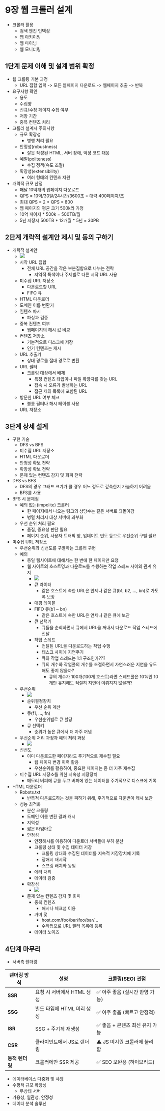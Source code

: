 # 9장 웹 크롤러 설계
* 크롤러 활용
    - 검색 엔진 인덱싱
    - 웹 아키이빙
    - 웹 마이닝
    - 웹 모니터링
## 1단계 문제 이해 및 설계 범위 확정
* 웹 크롤링 기본 과정
    - URL 집합 입력 -> 모든 웹페이지 다운로드 -> 웹페이지 추출 -> 반복
* 요구사항 확인
    - 용도
    - 수집양
    - 신규/수정 페이지 수집 여부
    - 저장 기간
    - 중복 컨텐츠 처리
* 크롤러 설계시 주의사항
    - 규모 확장성
        - 병행 처리 필요
    - 안정성(robustness)
        - 잘못 작성된 HTML, 서버 장애, 악성 코드 대응
    - 예절(politeness)
        - 수집 정책(속도 조절)
    - 확장성(extensibility)
        - 여러 형태의 컨텐츠 지원
* 개략적 규모 산정
    - 매달 10억개의 웹페이지 다운로드
    - QPS = 10억/30일/24시간/3600초 = 대략 400페이지/초
    - 최대 QPS = 2 * QPS = 800
    - 웹 페이지의 평균 크기 500k라 가정
    - 10억 페이지 * 500k = 500TB/월
    - 5년 저장시 500TB * 12개월 * 5년 = 30PB
## 2단계 개략적 설계안 제시 및 동의 구하기
* 개략적 설계안
    - ![](images/09/9-2.png)
    - 시작 URL 집합
        - 전체 URL 공간을 작은 부분집합으로 나누는 전략
            - 지역적 특색이나 주제별로 다른 시작 URL 사용
    - 미수집 URL 저장소
        - 다운로드할 URL
        - FIFO 큐
    - HTML 다운로더
    - 도메인 이름 변환기
    - 컨텐츠 파서
        - 파싱과 검증
    - 중복 컨텐츠 여부
        - 웹페이지의 해시 값 비교
    - 컨텐츠 저장소
        - 기본적으로 디스크에 저장
        - 인기 컨텐츠는 캐시
    - URL 추출기
        - 상대 경로를 절대 경로로 변환
    - URL 필터
        - 크롤링 대상에서 배제
            - 특정 컨텐츠 타입이나 파일 확장자를 갖는 URL
            - 접속 시 오류가 발생하는 URL
            - 접근 제외 목록에 포함된 URL
    - 방문한 URL 여부 체크
        - 블룸 필터나 해시 테이블 사용
    - URL 저장소
## 3단계 상세 설계
* 구현 기술
    - DFS vs BFS
    - 미수집 URL 저장소
    - HTML 다운로더
    - 안정성 확보 전략
    - 확장성 확보 전략
    - 문제 있는 컨텐츠 감지 및 회피 전략
* DFS vs BFS
    - DFS의 경우 그래프 크기가 클 경우 어느 정도로 깊숙한지 가늠하기 어려움
    - BFS를 사용
* BFS 시 문제점
    - 예의 없는(impolite) 크롤러
        - 한 페이지에서 나오는 링크의 상당수는 같은 서버로 되돌아감
        - 병렬 처리시 대상 서버에 과부화
    - 우선 순위 처리 필요
        - 품질, 중요성 판단 필요
        - 페이지 순위, 사용자 트래픽 양, 업데이트 빈도 등으로 우선순위 구별 필요
* 미수집 URL 저장소
    - 우선순위와 신선도를 구별하는 크롤러 구현
    - 예의
        - 동일 웹사이트에 대해서는 한 번에 한 페이지만 요청
        - 웹 사이트의 호스트명과 다운로드를 수행하는 작업 스레드 사이의 관계 유지
            - ![](images/09/9-6.png)
            - 큐 라이터
                - 같은 호스트에 속한 URL은 언제나 같은 큐(b1, b2, ..., bn)로 가도록 보장
            - 매핑 테이블
            - FIFO 큐(b1 ~ bn)
                - 같은 호스트에 속한 URL은 언제나 같은 큐에 보관
            - 큐 선택기
                - 큐들을 순회하면서 큐에서 URL을 꺼내서 다운로드 작업 스레드에 전달
            - 작업 스레드
                - 전달된 URL을 다운로드하는 작업 수행
                - 태스크 사이에 지연주기
                - 큐와 작업 스레드는 1:1 구조인가???
                - 큐의 개수와 작업풀의 개수를 조절하면서 자연스러운 지연을 유도해도 좋지 않을까?
                    - 큐의 개수가 100개(100개 호스트)라면 스레드풀은 10%인 10개만 유지해도 적절히 지연이 이뤄지지 않을까?
    - 우선순위
        - ![](images/09/9-7.png)
        - 순위결정장치
            - 우선 순위 계산
        - 큐(f1, ..., fn)
            - 우선순위별로 큐 할당
        - 큐 선택키
            - 순위가 높은 큐에서 더 자주 꺼냄
    - 우선순위 처리 과정과 예의 처리 과정
        - ![](images/09/9-8.png)
    - 신선도
        - 이미 다운로드한 페이지라도 주기적으로 재수집 필요
            - 웹 페이지 변경 이력 활용
            - 우선순위를 활용하여, 중요한 페이지는 좀 더 자주 재수집
    - 미수집 URL 저장소를 위한 지속성 저장장치
        - 메모리 버퍼에 큐를 두고 버퍼에 있는 데이터를 주기적으로 디스크에 기록
* HTML 다운로더
    - Robots.txt
        - 반복적 다운로드하는 것을 피하기 위해, 주기적으로 다운받아 캐시 보관
    - 성능 최적화
        - 분산 크롤링
        - 도메인 이름 변환 결과 캐시
        - 지역성
        - 짧은 타임아웃
        - 안정성
            - 안정해시를 이용하여 다운로더 서버들에 부하 분산
            - 크롤링 상태 및 수집 데이터 저장
                - 크롤링 상태와 수집된 데이터를 지속적 저장장치에 기록
                - 장애시 재시작
                - 스프링 배치와 동일
            - 에러 처리
            - 데이터 검증
        - 확장성
            - ![](images/09/9-10.png)
        - 문제 있는 컨텐츠 감지 및 회피
            - 중복 컨텐츠
                - 해시나 체크섬 이용
            - 거미 덫
                - host.com/foo/bar/foo/bar/...
                - 수작업으로 URL 필터 목록에 등록
            - 데이터 노이즈
## 4단계 마무리
* 서버측 렌더링

| 렌더링 방식       | 설명                          | 크롤링(SEO) 관점              |
|------------------|-------------------------------|-------------------------------|
| **SSR**          | 요청 시 서버에서 HTML 생성     | ✅ 아주 좋음 (실시간 반영 가능) |
| **SSG**          | 빌드 타임에 HTML 미리 생성     | ✅ 아주 좋음 (빠르고 안정적)   |
| **ISR**          | SSG + 주기적 재생성            | ✅ 좋음 + 콘텐츠 최신 유지 가능 |
| **CSR**          | 클라이언트에서 JS로 렌더링     | ⚠️ JS 미지원 크롤러에 불리함    |
| **동적 렌더링**  | 크롤러에만 SSR 제공            | ✅ SEO 보완용 (하이브리드)     |
* 데이터베이스 다중화 및 샤딩
* 수평적 규모 확장성
    - 무상태 서버
* 가용성, 일관성, 안정성
* 데이터 분석 솔루션